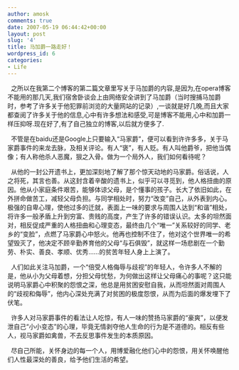 ```yaml
---
author: amosk
comments: true
date: 2007-05-19 06:44:42+00:00
layout: post
slug: '4'
title: 马加爵一路走好！
wordpress_id: 6
categories:
- Life
---
```


  之所以在我第二个博客的第二篇文章里写关于马加爵的内容,是因为,在opera博客不能用的那几天,我们宿舍卧谈会上由网络安全讲到了马加爵（当时搜捕马加爵时，参考了许多关于他犯罪前浏览的大量网站的记录）,一谈就是好几晚,而且大家都查阅了许多关于他的信息,心中有许多想法和感受,可是博客不能用,心中和加爵一样压抑呀.现在好了,有了自己独立的博客,以后就方便多了.

  不管是在baidu还是Google上只要输入“马家爵”，便可以看到许许多多，关于马家爵事件的来龙去脉，及相关评论。有人“褒”，有人贬。有人叫他爵爷，把他当偶像；有人称他杀人恶魔，狠之入骨。做为一个局外人，我们如何看待呢？

  从他的一封公开遗书上，更加深刻地了解了那个惊天动地的马家爵。俗话说，人之将死，其言也善。从这封含着辛酸的遗书上，似乎可以寻觅到，他人格扭曲的原因。他从小家庭条件艰苦，能够体谅父母，是个懂事的孩子。长大了依旧如此，在外拼命做苦工，减轻父母负担。与同学相处时，努力“改变”自己，从外表到内心。极强的自卑心理，使他过多的迁就，表面上一味的要求与周围人达到“和谐”相处，将许多一般矛盾上升到穷富、贵贱的高度，产生了许多的错误认识。太多的坦然面对，相反促成严重的人格扭曲和心理变态，最终由几个“唯一”关系较好的同学、老乡的“变脸”，点燃了马家爵心中怒火。他再也控制不住了，他对这个世界唯一的希望毁灭了，他决定不顾辛勤养育他的父母“与石俱毁”，就这样一场悲剧在一个勤劳、朴实、善良、孝顺、优秀……的贫苦年轻人身上上演了。

  人们如此关注马加爵，一个“倍受人格侮辱与歧视”的年轻人，令许多人不解的是，他从小为父母着想，分担父母忧愁，为何做出这样让父母痛心的事呢？这只能说明马家爵心中积聚的怨恨之深，他总是用贫困安慰自我，从而坦然面对周围人的“歧视和侮辱”，他内心深处充满了对贫困的极度怨恨，从而为后面的爆发埋下了伏笔。

  许多人对马家爵事件的看法让人吃惊，有人一味的赞扬马家爵的“豪爽”，以便发泄自己“小小变态”的心理，毕竟无情剥夺他人生命的行为是不道德的。相反有些人，视马家爵如禽兽，不去反思事件发生的本质原因。

  尽自己所能，关怀身边的每一个人，用博爱融化他们心中的怨恨，用关怀唤醒他们人性最深处的善良，给予他们生活的希望。

